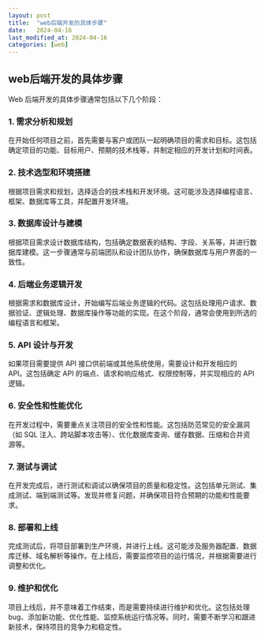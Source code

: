 ```yaml
---
layout: post
title:  "web后端开发的具体步骤"
date:   2024-04-16
last_modified_at: 2024-04-16
categories: [web]
---
```


## web后端开发的具体步骤

Web 后端开发的具体步骤通常包括以下几个阶段：

### 1. 需求分析和规划
在开始任何项目之前，首先需要与客户或团队一起明确项目的需求和目标。这包括确定项目的功能、目标用户、预期的技术栈等，并制定相应的开发计划和时间表。

### 2. 技术选型和环境搭建
根据项目需求和规划，选择适合的技术栈和开发环境。这可能涉及选择编程语言、框架、数据库等工具，并配置开发环境。

### 3. 数据库设计与建模
根据项目需求设计数据库结构，包括确定数据表的结构、字段、关系等，并进行数据库建模。这一步骤通常与前端团队和设计团队协作，确保数据库与用户界面的一致性。

### 4. 后端业务逻辑开发
根据需求和数据库设计，开始编写后端业务逻辑的代码。这包括处理用户请求、数据验证、逻辑处理、数据库操作等功能的实现。在这个阶段，通常会使用到所选的编程语言和框架。

### 5. API 设计与开发
如果项目需要提供 API 接口供前端或其他系统使用，需要设计和开发相应的 API。这包括确定 API 的端点、请求和响应格式、权限控制等，并实现相应的 API 逻辑。

### 6. 安全性和性能优化
在开发过程中，需要重点关注项目的安全性和性能。这包括防范常见的安全漏洞（如 SQL 注入、跨站脚本攻击等）、优化数据库查询、缓存数据、压缩和合并资源等。

### 7. 测试与调试
在开发完成后，进行测试和调试以确保项目的质量和稳定性。这包括单元测试、集成测试、端到端测试等。发现并修复问题，并确保项目符合预期的功能和性能要求。

### 8. 部署和上线
完成测试后，将项目部署到生产环境，并进行上线。这可能涉及服务器配置、数据库迁移、域名解析等操作。在上线后，需要监控项目的运行情况，并根据需要进行调整和优化。

### 9. 维护和优化
项目上线后，并不意味着工作结束，而是需要持续进行维护和优化。这包括处理 bug、添加新功能、优化性能、监控系统运行情况等。同时，需要不断学习和跟进新技术，保持项目的竞争力和稳定性。